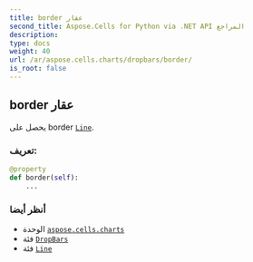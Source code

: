 ```yaml
---
title: border عقار
second_title: Aspose.Cells for Python via .NET API المراجع
description:
type: docs
weight: 40
url: /ar/aspose.cells.charts/dropbars/border/
is_root: false
---
```

##  border عقار

يحصل على border [`Line`](/cells/python-net/ar/aspose.cells.drawing/line).
###  تعريف:
```python
@property
def border(self):
    ...
```

###  أنظر أيضا
* الوحدة [`aspose.cells.charts`](../../)
* فئة [`DropBars`](/cells/python-net/ar/aspose.cells.charts/dropbars)
* فئة [`Line`](/cells/python-net/ar/aspose.cells.drawing/line)
